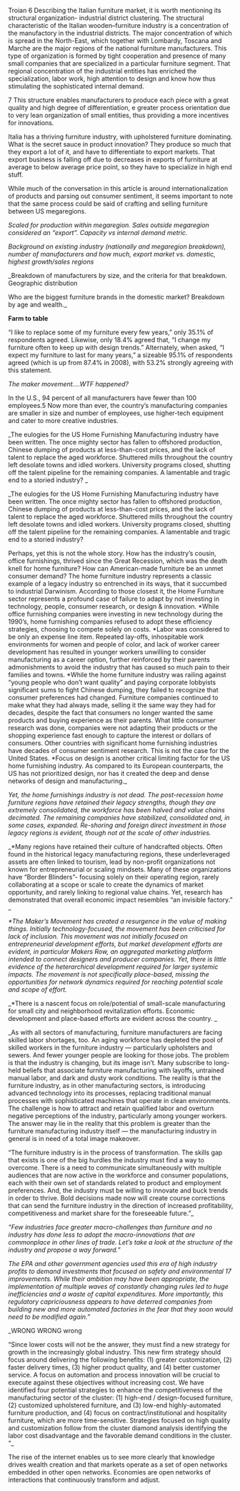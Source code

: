 Troian
6
Describing the Italian furniture market, it is worth mentioning its structural organization- industrial district clustering. The structural characteristic of the Italian wooden–furniture industry is a concentration of the manufactory in the industrial districts. The major concentration of which is spread in the North-East, which together with Lombardy, Toscana and Marche are the major regions of the national furniture manufacturers. This type of organization is formed by tight cooperation and presence of many small companies that are specialized in a particular furniture segment. That regional concentration of the industrial entities has enriched the specialization, labor work, high attention to design and know how thus stimulating the sophisticated internal demand.

7
This structure enables manufacturers to produce each piece with a great quality and high degree of differentiation, e greater process orientation due to very lean organization of small entities, thus providing a more incentives for innovations.

Italia has a thriving furniture industry, with upholstered furniture dominating. What is the secret sauce in product innovation? They produce so much that they export a lot of it, and have to differentiate to export markets. That export business is falling off due to decreases in exports of furniture at average to below average price point, so they have to specialize in high end stuff.

While much of the conversation in this article is around internationalization of products and parsing out consumer sentiment, it seems important to note that the same process could be said of crafting and selling furniture between US megaregions.


_Scaled for production within megaregion. Sales outside megaregion considered an “export”. Capacity vs internal demand metric._

_Background on existing industry (nationally and megaregion breakdown), number of manufacturers and how much, export market vs. domestic, highest growth/sales regions_

_Breakdown of manufacturers by size, and the criteria for that breakdown. Geographic distribution

Who are the biggest furniture brands in the domestic market? Breakdown by age and wealth._

__Farm to table__

“I like to replace some of my furniture every few years,” only 35.1% of respondents agreed. Likewise, only 18.4% agreed that, “I change my furniture often to keep up with design trends.” Alternately, when asked, “I expect my furniture to last for many years,” a sizeable 95.1% of respondents agreed (which is up from 87.4% in 2008), with 53.2% strongly agreeing with this statement.

_The maker movement....WTF happened?_

In the U.S., 94 percent of all manufacturers have fewer than 100 employees.5  Now more than ever, the country’s manufacturing companies are smaller in size and number of employees, use higher-tech equipment and cater to more creative industries.

_The eulogies for the US Home Furnishing Manufacturing industry have been written. The once mighty sector has fallen to offshored production, Chinese dumping of products at less-than-cost prices, and the lack of talent to replace the aged workforce. Shuttered mills throughout the country left desolate towns and idled workers. University programs closed, shutting off the talent  pipeline for the remaining companies. A lamentable and tragic end to a storied industry? _

_The eulogies for the US Home Furnishing Manufacturing industry have been written. The once mighty sector has fallen to offshored production, Chinese dumping of products at less-than-cost prices, and the lack of talent to replace the aged workforce. Shuttered mills throughout the country left desolate towns and idled workers. University programs closed, shutting off the talent  pipeline for the remaining companies. A lamentable and tragic end to a storied industry?

Perhaps, yet this is not the whole story. How has the industry’s cousin, office furnishings, thrived since the Great Recession, which was the death knell for home furniture? How can American-made furniture be an unmet consumer demand? The home furniture industry represents a classic example of a legacy industry so entrenched in its ways, that it succumbed to industrial Darwinism. According to those closest it, the Home Furniture sector represents a profound case of failure to adapt by not investing in technology, people, consumer research, or design & innovation.
*While office furnishing companies were investing in new technology during the 1990’s, home furnishing companies refused to adopt these efficiency strategies, choosing to compete solely on costs.
*Labor was considered to be only an expense line item. Repeated lay-offs, inhospitable work environments for women and people of color, and lack of worker career development has resulted in younger workers unwilling to consider manufacturing as a career option, further reinforced by their parents admonishments to avoid the industry that has caused so much pain to their families and towns.
*While the home furniture industry was railing against “young people who don’t want quality” and paying corporate lobbyists significant sums to fight Chinese dumping, they failed to recognize that consumer preferences had changed. Furniture companies continued to make what they had always made, selling it the same way they had for decades, despite the fact that consumers no longer wanted the same products and buying experience as their parents. What little consumer research was done, companies were not adapting their products or the shopping experience fast enough to capture the interest or dollars of consumers. Other countries with significant home furnishing industries have decades of consumer sentiment research. This is not the case for the United States.
*Focus on design is another critical limiting factor for the US home furnishing industry. As compared to its European counterparts, the US has not prioritized design, nor has it created the deep and dense networks of design and manufacturing._

_Yet, the home furnishings industry is not dead. The post-recession home furniture regions have retained their legacy strengths, though they are extremely consolidated, the workforce has been halved and value chains decimated. The remaining companies have stabilized, consolidated and, in some cases, expanded. Re-shoring and foreign direct investment in those legacy regions is evident, though not at the scale of other industries._

_*Many regions have retained their culture of handcrafted objects. Often found in the historical legacy manufacturing regions, these underleveraged assets are often linked to tourism, lead by non-profit organizations not known for entrepreneurial or scaling mindsets. Many of these organizations have “Border Blinders”- focusing solely on their operating region, rarely collaborating at a scope or scale to create the dynamics of market opportunity, and rarely linking to regional value chains. Yet, research has demonstrated that overall economic impact resembles “an invisible factory.” _

_*The Maker’s Movement has created a resurgence in the value of making things. Initially technology-focused, the movement has been criticised for lack of inclusion. This movement was not initially focused on entrepreneurial development efforts, but market development efforts are evident, in particular Makers Row, an aggregated marketing platform intended to connect designers and producer companies. Yet, there is little evidence of the heterarchical development required for larger systemic impacts. The movement is not specifically place-based, missing the opportunities for network dynamics required for reaching potential scale and scope of effort._

_*There is a nascent focus on role/potential of small-scale manufacturing for small city and neighborhood revitalization efforts. Economic development and place-based efforts are evident across the country.  _

_As with all sectors of manufacturing, furniture manufacturers are facing skilled labor shortages, too. An aging workforce has depleted the pool of skilled workers in the furniture industry — particularly upholsters and sewers. And fewer younger people are looking for those jobs.
The problem is that the industry is changing, but its image isn’t. Many subscribe to long-held beliefs that associate furniture manufacturing with layoffs, untrained manual labor, and dark and dusty work conditions. The reality is that the furniture industry, as in other manufacturing sectors, is introducing advanced technology into its processes, replacing traditional manual processes with sophisticated machines that operate in clean environments.
The challenge is how to attract and retain qualified labor and overturn negative perceptions of the industry, particularly among younger workers. The answer may lie in the reality that this problem is greater than the furniture manufacturing industry itself — the manufacturing industry in general is in need of a total image makeover.

“The furniture industry is in the process of transformation. The skills gap that exists is one of the big hurdles the industry must find a way to overcome. There is a need to communicate simultaneously with multiple audiences that are now active in the workforce and consumer populations, each with their own set of standards related to product and employment preferences. And, the industry must be willing to innovate and buck trends in order to thrive. Bold decisions made now will create course corrections that can send the furniture industry in the direction of increased profitability, competitiveness and market share for the foreseeable future.”_

_“Few industries face greater macro-challenges than furniture and no industry has done less to adopt the macro-innovations that are commonplace in other lines of trade. Let’s take a look at the structure of the industry and propose a way forward.”_

_The EPA and other government agencies used this era of high industry profits to demand investments that focused on safety and environmental 17 improvements. While their ambition may have been appropriate, the implementation of multiple waves of constantly changing rules led to huge inefficiencies and a waste of capital expenditures. More importantly, this regulatory capriciousness appears to have deterred companies from building new and more automated factories in the fear that they soon would need to be modified again.”_

_WRONG WRONG wrong

“Since lower costs will not be the answer, they must find a new strategy for growth in the increasingly global industry. This new firm strategy should focus around delivering the following benefits: (1) greater customization, (2) faster delivery times, (3) higher product quality, and (4) better customer service. A focus on automation and process innovation will be crucial to execute against these objectives without increasing cost. We have identified four potential strategies to enhance the competitiveness of the manufacturing sector of the cluster: (1) high-end / design-focused furniture, (2) customized upholstered furniture, and (3) low-end highly-automated furniture production, and (4) focus on contract/institutional and hospitality furniture, which are more time-sensitive. Strategies focused on high quality and customization follow from the cluster diamond analysis identifying the labor cost disadvantage and the favorable demand conditions in the cluster. “_

The rise of the internet enables us to see more clearly that knowledge drives wealth creation and that markets operate as a set of open networks embedded in other open networks. Economies are open networks of interactions that continuously transform and adjust.
